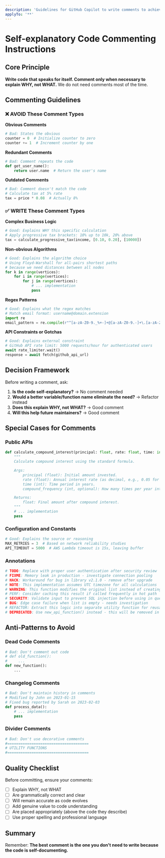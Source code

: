 ```yaml
---
description: 'Guidelines for GitHub Copilot to write comments to achieve self-explanatory code with less comments. Examples are in Python but it should work on any language that has comments.'
applyTo: '**'
---
```


# Self-explanatory Code Commenting Instructions

## Core Principle
**Write code that speaks for itself. Comment only when necessary to explain WHY, not WHAT.**
We do not need comments most of the time.

## Commenting Guidelines

### ❌ AVOID These Comment Types

**Obvious Comments**
```python
# Bad: States the obvious
counter = 0  # Initialize counter to zero
counter += 1  # Increment counter by one
````

**Redundant Comments**

```python
# Bad: Comment repeats the code
def get_user_name():
    return user.name  # Return the user's name
```

**Outdated Comments**

```python
# Bad: Comment doesn't match the code
# Calculate tax at 5% rate
tax = price * 0.08  # Actually 8%
```

### ✅ WRITE These Comment Types

**Complex Business Logic**

```python
# Good: Explains WHY this specific calculation
# Apply progressive tax brackets: 10% up to 10k, 20% above
tax = calculate_progressive_tax(income, [0.10, 0.20], [10000])
```

**Non-obvious Algorithms**

```python
# Good: Explains the algorithm choice
# Using Floyd-Warshall for all-pairs shortest paths
# because we need distances between all nodes
for k in range(vertices):
    for i in range(vertices):
        for j in range(vertices):
            # ... implementation
            pass
```

**Regex Patterns**

```python
# Good: Explains what the regex matches
# Match email format: username@domain.extension
import re
email_pattern = re.compile(r"^[a-zA-Z0-9._%+-]+@[a-zA-Z0-9.-]+\.[a-zA-Z]{2,}$")
```

**API Constraints or Gotchas**

```python
# Good: Explains external constraint
# GitHub API rate limit: 5000 requests/hour for authenticated users
await rate_limiter.wait()
response = await fetch(github_api_url)
```

## Decision Framework

Before writing a comment, ask:

1. **Is the code self-explanatory?** → No comment needed
2. **Would a better variable/function name eliminate the need?** → Refactor instead
3. **Does this explain WHY, not WHAT?** → Good comment
4. **Will this help future maintainers?** → Good comment

## Special Cases for Comments

### Public APIs

```python
def calculate_compound_interest(principal: float, rate: float, time: int, compound_frequency: int = 1) -> float:
    """
    Calculate compound interest using the standard formula.

    Args:
        principal (float): Initial amount invested.
        rate (float): Annual interest rate (as decimal, e.g., 0.05 for 5%).
        time (int): Time period in years.
        compound_frequency (int, optional): How many times per year interest compounds. Defaults to 1.

    Returns:
        float: Final amount after compound interest.
    """
    # ... implementation
    pass
```

### Configuration and Constants

```python
# Good: Explains the source or reasoning
MAX_RETRIES = 3  # Based on network reliability studies
API_TIMEOUT = 5000  # AWS Lambda timeout is 15s, leaving buffer
```

### Annotations

```python
# TODO: Replace with proper user authentication after security review
# FIXME: Memory leak in production - investigate connection pooling
# HACK: Workaround for bug in library v2.1.0 - remove after upgrade
# NOTE: This implementation assumes UTC timezone for all calculations
# WARNING: This function modifies the original list instead of creating a copy
# PERF: Consider caching this result if called frequently in hot path
# SECURITY: Validate input to prevent SQL injection before using in query
# BUG: Edge case failure when list is empty - needs investigation
# REFACTOR: Extract this logic into separate utility function for reusability
# DEPRECATED: Use new_api_function() instead - this will be removed in v3.0
```

## Anti-Patterns to Avoid

### Dead Code Comments

```python
# Bad: Don't comment out code
# def old_function():
#     ...
def new_function():
    ...
```

### Changelog Comments

```python
# Bad: Don't maintain history in comments
# Modified by John on 2023-01-15
# Fixed bug reported by Sarah on 2023-02-03
def process_data():
    # ... implementation
    pass
```

### Divider Comments

```python
# Bad: Don't use decorative comments
#=====================================
# UTILITY FUNCTIONS
#=====================================
```

## Quality Checklist

Before committing, ensure your comments:

* [ ] Explain WHY, not WHAT
* [ ] Are grammatically correct and clear
* [ ] Will remain accurate as code evolves
* [ ] Add genuine value to code understanding
* [ ] Are placed appropriately (above the code they describe)
* [ ] Use proper spelling and professional language

## Summary

Remember: **The best comment is the one you don't need to write because the code is self-documenting.**

